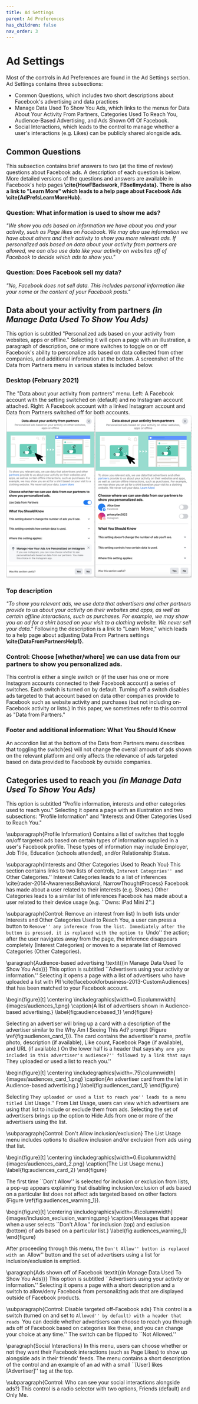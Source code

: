 ```yaml
---
title: Ad Settings
parent: Ad Preferences
has_children: false
nav_order: 3
---
```


# Ad Settings
Most of the controls in Ad Preferences are found in the Ad Settings section. Ad Settings contains three subsections:

* Common Questions, which includes two short descriptions about Facebook's advertising and data practices
* Manage Data Used To Show You Ads, which links to the menus for Data About Your Activity From Partners, Categories Used To Reach You, Audience-Based Advertising, and Ads Shown Off Of Facebook.
* Social Interactions, which leads to the control to manage whether a user's interactions (e.g. Likes) can be publicly shared alongside ads.

## Common Questions
This subsection contains brief answers to two (at the time of review) questions about Facebook ads. A description of each question is below. More detailed versions of the questions and answers are available in Facebook's help pages **\cite{HowFBadswork, FBsellmydata}. There is also a link to "Learn More" which leads to a help page about Facebook Ads \cite{AdPrefsLearnMoreHub}.**

### Question: What information is used to show me ads?
_"We show you ads based on information we have about you and your activity, such as Page likes on Facebook. We may also use information we have about others and their activity to show you more relevant ads. If personalized ads based on data about your activity from partners are allowed, we can also use data like your activity on websites off of Facebook to decide which ads to show you."_

### Question: Does Facebook sell my data?
_"No, Facebook does not sell data. This includes personal information like your name or the content of your Facebook posts."_

## Data about your activity from partners _(in Manage Data Used To Show You Ads)_  
This option is subtitled "Personalized ads based on your activity from websites, apps or offline." Selecting it will open a page with an illustration, a paragraph of description, one or more switches to toggle on or off Facebook's ability to personalize ads based on data collected from other companies, and additional information at the bottom. A screenshot of the Data from Partners menu in various states is included below.

### Desktop (February 2021)
The "Data about your activity from partners" menu. Left: A Facebook account with the setting switched on (default) and no Instagram account attached. Right: A Facebook account with a linked Instagram account and Data from Partners switched off for both accounts.
![Data from Partners](adprefs/dfp_2.png)

### Top description
_"To show you relevant ads, we use data that advertisers and other partners provide to us about your activity on their websites and apps, as well as certain offline interactions, such as purchases. For example, we may show you an ad for a shirt based on your visit to a clothing website. We never sell your data."_ Following the description is a link to "Learn More," which leads to a help page about adjusting Data From Partners settings **\cite{DataFromPartnersHelp1}.**

### Control: Choose [whether/where] we can use data from our partners to show you personalized ads.
This control is either a single switch or (if the user has one or more Instagram accounts connected to their Facebook account) a series of switches. Each switch is turned on by default. Turning off a switch disables ads targeted to that account based on data other companies provide to Facebook such as website activity and purchases (but not including on-Facebook activity or lists.) In this paper, we sometimes refer to this control as "Data from Partners."

### Footer and additional information: What You Should Know
An accordion list at the bottom of the Data from Partners menu describes that toggling the switch(es) will not change the overall amount of ads shown on the relevant platform and only affects the relevance of ads targeted based on data provided to Facebook by outside companies.

## Categories used to reach you _(in Manage Data Used To Show You Ads)_
This option is subtitled "Profile information, interests and other categories used to reach you." Selecting it opens a page with an illustration and two subsections: "Profile Information" and "Interests and Other Categories Used to Reach You."

\subparagraph{Profile Information} Contains a list of switches that toggle on/off targeted ads based on certain types of information supplied in a user's Facebook profile. These types of information may include Employer, Job Title, Education (schools attended), and/or Relationship Status.

\subparagraph{Interests and Other Categories Used to Reach You} This section contains links to two lists of controls, ``Interest Categories'' and ``Other Categories.'' Interest Categories leads to a list of inferences \cite{rader-2014-AwarenessBehavioral, NarrowThoughtProcess} Facebook has made about a user related to their interests (e.g. Shoes.) Other Categories leads to a similar list of inferences Facebook has made about a user related to their device usage (e.g. ``Owns: iPad Mini 2''.)

\subparagraph{Control: Remove an interest from list} In both lists under Interests and Other Categories Used to Reach You, a user can press a button to ``Remove'' any inference from the list. Immediately after the button is pressed, it is replaced with the option to ``Undo'' the action; after the user navigates away from the page, the inference disappears completely (Interest Categories) or moves to a separate list of Removed Categories (Other Categories).

\paragraph{Audience-based advertising \textit{(in Manage Data Used To Show You Ads)}}  This option is subtitled ``Advertisers using your activity or information.'' Selecting it opens a page with a list of advertisers who have uploaded a list with PII \cite{facebookforbusiness-2013-CustomAudiences} that has been matched to your Facebook account.

\begin{figure}[t]
    \centering
    \includegraphics[width=0.5\columnwidth]{images/audiences_1.png}
    \caption{A list of advertisers shown in Audience-based advertising.}
     \label{fig:audiencebased_1}
 \end{figure}
 
Selecting an advertiser will bring up a card with a description of the advertiser similar to the Why Am I Seeing This Ad? prompt (Figure \ref{fig:audiences_card_1}). The card contains the advertiser's name, profile photo, description (if available), Like count, Facebook Page (if available), and URL (if available.) On the lower half is a header that says ``Why are you included in this advertiser's audience?'' followed by a link that says ``They uploaded or used a list to reach you.''

\begin{figure}[t]
    \centering
    \includegraphics[width=.75\columnwidth]{images/audiences_card_1.png}
    \caption{An advertiser card from the list in Audience-based advertising.}
     \label{fig:audiences_card_1}
 \end{figure}
 
Selecting ``They uploaded or used a list to reach you'' leads to a menu titled ``List Usage.'' From List Usage, users can view which advertisers are using that list to include or exclude them from ads. Selecting the set of advertisers brings up the option to Hide Ads from one or more of the advertisers using the list.

\subparagraph{Control: Don't Allow inclusion/exclusion} The List Usage menu includes options to disallow inclusion and/or exclusion from ads using that list.

\begin{figure}[t]
    \centering
    \includegraphics[width=0.6\columnwidth]{images/audiences_card_2.png}
    \caption{The List Usage menu.}
     \label{fig:audiences_card_2}
 \end{figure}
 
The first time ``Don't Allow'' is selected for inclusion or exclusion from lists, a pop-up appears explaining that disabling inclusion/exclusion of ads based on a particular list does not affect ads targeted based on other factors (Figure \ref{fig:audiences_warning_1}).

\begin{figure}[t]
    \centering
    \includegraphics[width=.8\columnwidth]{images/inclusion_exclusion_warning.png}
    \caption{Messages that appear when a user selects ``Don't Allow'' for inclusion (top) and exclusion (bottom) of ads based on a particular list.}
     \label{fig:audiences_warning_1}
 \end{figure}
 
After proceeding through this menu, the ``Don't Allow'' button is replaced with an ``Allow'' button and the set of advertisers using a list for inclusion/exclusion is emptied.

\paragraph{Ads shown off of Facebook \textit{(in Manage Data Used To Show You Ads)}}  This option is subtitled ``Advertisers using your activity or information.'' Selecting it opens a page with a short description and a switch to allow/deny Facebook from personalizing ads that are displayed outside of Facebook products.

\subparagraph{Control: Disable targeted off-Facebook ads} This control is a switch (turned on and set to ``Allowed'' by default) with a header that reads ``You can decide whether advertisers can choose to reach you through ads off of Facebook based on categories like these, and you can change your choice at any time.'' The switch can be flipped to ``Not Allowed.''

\paragraph{Social Interactions} In this menu, users can choose whether or not they want their Facebook interactions (such as Page Likes) to show up alongside ads in their friends' feeds. The menu contains a short description of the control and an example of an ad with a small ``[User] likes [Advertiser]'' tag at the top.

\subparagraph{Control: Who can see your social interactions alongside ads?} This control is a radio selector with two options, Friends (default) and Only Me. 
